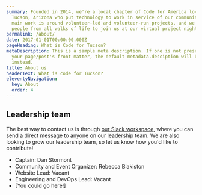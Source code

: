 ```yaml
---
summary: Founded in 2014, we're a local chapter of Code for America located in
  Tucson, Arizona who put technology to work in service of our communities. Our
  main work is around volunteer-led and volunteer-run projects, and we invite
  people from all walks of life to join us at our virtual project nights!
permalink: /about/
date: 2017-01-01T00:00:00.000Z
pageHeading: What is Code for Tucson?
metaDescription: This is a sample meta description. If one is not present in
  your page/post's front matter, the default metadata.desciption will be used
  instead.
title: About us
headerText: What is code for Tucson?
eleventyNavigation:
  key: About
  order: 4
---
```

## Leadership team

The best way to contact us is through [our Slack workspace](https://codefortucson.slack.com/), where you can send a direct message to anyone on our leadership team. We are also looking to grow our leadership team, so let us know how you'd like to contribute!

* Captain: Dan Stormont 
* Community and Event Organizer: Rebecca Blakiston
* Website Lead: Vacant
* Engineering and DevOps Lead: Vacant
* \[You could go here!]